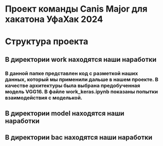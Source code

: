 # Проект команды Canis Major для хакатона УфаХак 2024

# Структура проекта

## В директории work находятся наши наработки
### В данной папке представлен код с разметкой наших данных, который мы применили дальше в нашем проекте. В качестве архитектуры была выбрана предобученная модель VGG16. В файле work_keras.ipynb показаны попытки взаимодействия с моделькой.    

## В директории model находятся наши наработки
    

## В директории bac находятся наши наработки
    